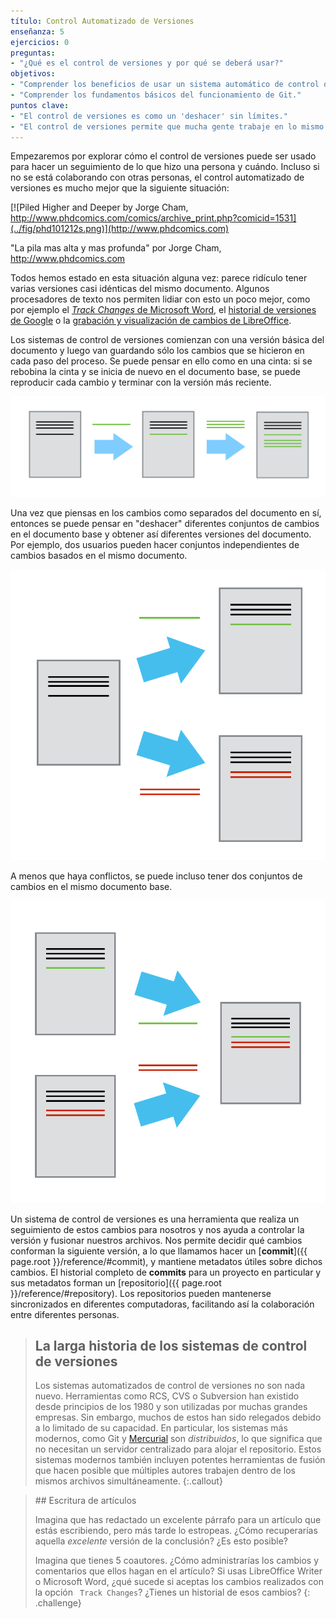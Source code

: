 ```yaml
---
título: Control Automatizado de Versiones
enseñanza: 5
ejercicios: 0
preguntas:
- "¿Qué es el control de versiones y por qué se deberá usar?"
objetivos:
- "Comprender los beneficios de usar un sistema automático de control de versiones."
- "Comprender los fundamentos básicos del funcionamiento de Git."
puntos clave:
- "El control de versiones es como un 'deshacer' sin límites."
- "El control de versiones permite que mucha gente trabaje en lo mismo en paralelo."
---
```


Empezaremos por explorar cómo el control de versiones puede ser usado
para hacer un seguimiento de lo que hizo una persona y cuándo.
Incluso si no se está colaborando con otras personas, 
el control automatizado de versiones es mucho mejor que la siguiente situación:

[![Piled Higher and Deeper by Jorge Cham, http://www.phdcomics.com/comics/archive_print.php?comicid=1531](../fig/phd101212s.png)](http://www.phdcomics.com)

"La pila mas alta y mas profunda" por Jorge Cham, http://www.phdcomics.com

Todos hemos estado en esta situación alguna vez: parece ridículo tener 
varias versiones casi idénticas del mismo documento. Algunos procesadores de texto 
nos permiten lidiar con esto un poco mejor, como por ejemplo el [*Track Changes* de Microsoft Word](https://support.office.com/en-us/article/Track-changes-in-Word-197ba630-0f5f-4a8e-9a77-3712475e806a), el [historial de versiones de Google](https://support.google.com/docs/answer/190843?hl=en) o la [grabación y visualización de cambios de LibreOffice](https://help.libreoffice.org/Common/Recording_and_Displaying_Changes).

Los sistemas de control de versiones comienzan con una versión básica del documento y 
luego van guardando sólo los cambios que se hicieron en cada paso del proceso. Se puede 
pensar en ello como en una cinta: si se rebobina la cinta y se inicia de nuevo en el documento 
base, se puede reproducir cada cambio y terminar con la versión más reciente.

![Changes Are Saved Sequentially](../fig/play-changes.svg)

Una vez que piensas en los cambios como separados del documento en sí, entonces se puede pensar en "deshacer" diferentes conjuntos de cambios en el documento base y obtener así diferentes versiones del documento. Por ejemplo, dos usuarios pueden hacer conjuntos independientes de cambios basados en el mismo documento.

![Different Versions Can be Saved](../fig/versions.svg)

A menos que haya conflictos, se puede incluso tener dos conjuntos de cambios en el mismo documento base.

![Multiple Versions Can be Merged](../fig/merge.svg)

Un sistema de control de versiones es una herramienta que realiza un seguimiento de estos cambios para nosotros y
nos ayuda a controlar la versión y fusionar nuestros archivos. Nos permite
decidir qué cambios conforman la siguiente versión, a lo que llamamos hacer un
[**commit**]({{ page.root }}/reference/#commit), y mantiene metadatos útiles sobre dichos cambios. El
historial completo de **commits** para un proyecto en particular y sus metadatos forman un
[repositorio]({{ page.root }}/reference/#repository). Los repositorios pueden mantenerse sincronizados
en diferentes computadoras, facilitando así la colaboración entre diferentes personas.

> ## La larga historia de los sistemas de control de versiones 
>
> Los sistemas automatizados de control de versiones no son nada nuevo.
> Herramientas como RCS, CVS o Subversion han existido desde principios de los 1980  y son utilizadas por muchas grandes empresas.
> Sin embargo, muchos de estos han sido relegados debido a lo limitado de su capacidad.
> En particular, los sistemas más modernos, como Git y [Mercurial](http://swcarpentry.github.io/hg-novice/) 
> son *distribuidos*, lo que significa que no necesitan un servidor centralizado para alojar el repositorio. 
> Estos sistemas modernos también incluyen potentes herramientas de fusión que hacen posible que múltiples autores trabajen dentro de 
> los mismos archivos simultáneamente. {:.callout}

>## Escritura de artículos 
>
> Imagina que has redactado un excelente párrafo para un artículo que estás escribiendo, pero más tarde lo estropeas. ¿Cómo recuperarías 
> aquella *excelente* versión de la conclusión? ¿Es esto posible?
>
> Imagina que tienes 5 coautores. ¿Cómo administrarías los cambios y comentarios que ellos hagan en el artículo? 
> Si usas LibreOffice Writer o Microsoft Word, ¿qué sucede si aceptas los cambios realizados con la opción 
> ` Track Changes`? ¿Tienes un historial de esos cambios? 
{: .challenge}
